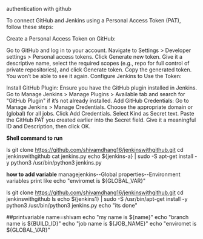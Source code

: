 authentication with github

To connect GitHub and Jenkins using a Personal Access Token (PAT), follow these steps:

Create a Personal Access Token on GitHub:

Go to GitHub and log in to your account.
Navigate to Settings > Developer settings > Personal access tokens.
Click Generate new token.
Give it a descriptive name, select the required scopes (e.g., repo for full control of private repositories), and click Generate token.
Copy the generated token. You won’t be able to see it again.
Configure Jenkins to Use the Token:

Install GitHub Plugin: Ensure you have the GitHub plugin installed in Jenkins. Go to Manage Jenkins > Manage Plugins > Available tab and search for "GitHub Plugin" if it’s not already installed.
Add GitHub Credentials:
Go to Manage Jenkins > Manage Credentials.
Choose the appropriate domain or (global) for all jobs.
Click Add Credentials.
Select Kind as Secret text.
Paste the GitHub PAT you created earlier into the Secret field.
Give it a meaningful ID and Description, then click OK.


**Shell command to run**

ls
git clone https://github.com/shivamdhang16/jenkinswithgithub.git
cd jenkinswithgithub
cat jenkins.py
echo ${jenkins-a} | sudo -S apt-get install -y python3
/usr/bin/python3 jenkins.py


**how to add variable**
managejenkins--Global properties--Environment variables 
print like     echo "enviromet is ${GLOBAL_VAR}"   





ls
git clone https://github.com/shivamdhang16/jenkinswithgithub.git
cd jenkinswithgithub
ls
echo ${jenkins1} | sudo -S /usr/bin/apt-get install -y python3
/usr/bin/python3 jenkins.py
echo "its done"

##printvariable
name=shivam
echo "my name is ${name}"
echo "branch name is ${BUILD_ID}"
echo "job name is ${JOB_NAME}"
echo "enviromet is ${GLOBAL_VAR}"
